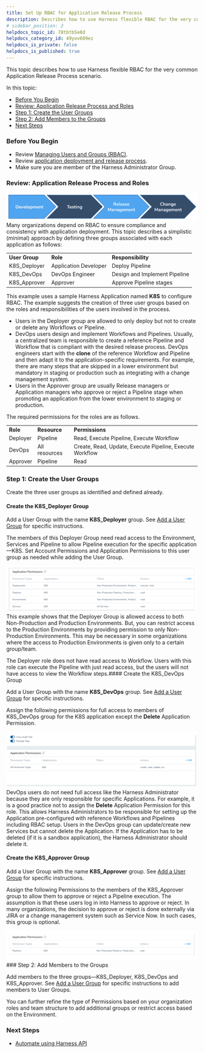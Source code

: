 ```yaml
---
title: Set Up RBAC for Application Release Process
description: Describes how to use Harness flexible RBAC for the very common Application Release Process scenario.
# sidebar_position: 2
helpdocs_topic_id: 78tbtb5e8d
helpdocs_category_id: 49yov609ez
helpdocs_is_private: false
helpdocs_is_published: true
---
```


This topic describes how to use Harness flexible RBAC for the very common Application Release Process scenario.

In this topic:

* [Before You Begin](#before_you_begin)
* [Review: Application Release Process and Roles](#review_application_release_process_and_roles)
* [Step 1: Create the User Groups](#step_1_create_the_user_groups)
* [Step 2: Add Members to the Groups](#step_2_add_members_to_the_groups)
* [Next Steps](#next_steps)

### Before You Begin

* Review [Managing Users and Groups (RBAC)](users-and-permissions.md).
* Review [application deployment and release process](https://en.wikipedia.org/wiki/Release_management#Relationship_with_Continuous_Delivery,_DevOps,_and_Agile_software_development).
* Make sure you are member of the Harness Administrator Group.

### Review: Application Release Process and Roles

![](./static/rbac-setup-in-harness-100.png)Many organizations depend on RBAC to ensure compliance and consistency with application deployment. This topic describes a simplistic (minimal) approach by defining three groups associated with each application as follows:



|  |  |  |
| --- | --- | --- |
| **User Group** | **Role** | **Responsibility** |
| K8S\_Deployer  | Application Developer | Deploy Pipeline |
| K8S\_DevOps | DevOps Engineer | Design and Implement Pipeline |
| K8S\_Approver | Approver | Approve Pipeline stages |

This example uses a sample Harness Application named **K8S** to configure RBAC. The example suggests the creation of three user groups based on the roles and responsibilities of the users involved in the process.

* Users in the Deployer group are allowed to only deploy but not to create or delete any Workflows or Pipeline.
* DevOps users design and implement Workflows and Pipelines. Usually, a centralized team is responsible to create a reference Pipeline and Workflow that is compliant with the desired release process. DevOps engineers start with the **clone** of the reference Workflow and Pipeline and then adapt it to the application-specific requirements. For example, there are many steps that are skipped in a lower environment but mandatory in staging or production such as integrating with a change management system.
* Users in the Approver group are usually Release managers or Application managers who approve or reject a Pipeline stage when promoting an application from the lower environment to staging or production.

The required permissions for the roles are as follows.



|  |  |  |
| --- | --- | --- |
| **Role** | **Resource** | **Permissions** |
| Deployer | Pipeline | Read, Execute Pipeline, Execute Workflow |
| DevOps | All resources | Create, Read, Update, Execute Pipeline, Execute Workflow |
| Approver | Pipeline | Read |

### Step 1: Create the User Groups

Create the three user groups as identified and defined already.

#### Create the K8S\_Deployer Group

Add a User Group with the name **K8S\_Deployer** group. See [Add a User Group](users-and-permissions.md#to-add-a-user-group) for specific instructions.

The members of this Deployer Group need read access to the Environment, Services and Pipeline to allow Pipeline execution for the specific application—K8S. Set Account Permissions and Application Permissions to this user group as needed while adding the User Group.

![](./static/rbac-setup-in-harness-101.png)This example shows that the Deployer Group is allowed access to both Non-Production and Production Environments. But, you can restrict access to the Production Environments by providing permission to only Non-Production Environments. This may be necessary in some organizations where the access to Production Environments is given only to a certain group/team.

The Deployer role does not have read access to Workflow. Users with this role can execute the Pipeline with just read access, but the users will not have access to view the Workflow steps.#### Create the K8S\_DevOps Group

Add a User Group with the name **K8S\_DevOps** group. See [Add a User Group](users-and-permissions.md#to-add-a-user-group) for specific instructions.

Assign the following permissions for full access to members of K8S\_DevOps group for the K8S application except the **Delete** Application Permission.

![](./static/rbac-setup-in-harness-102.png)DevOps users do not need full access like the Harness Administrator because they are only responsible for specific Applications. For example, it is a good practice not to assign the **Delete** Application Permission for this role. This allows Harness Administrators to be responsible for setting up the Application pre-configured with reference Workflows and Pipelines including RBAC setup. Users in the DevOps group can update/create new Services but cannot delete the Application. If the Application has to be deleted (if it is a sandbox application), the Harness Administrator should delete it.

#### Create the K8S\_Approver Group

Add a User Group with the name **K8S\_Approver** group. See [Add a User Group](users-and-permissions.md#to-add-a-user-group) for specific instructions.

Assign the following Permissions to the members of the K8S\_Approver group to allow them to approve or reject a Pipeline execution. The assumption is that these users log in into Harness to approve or reject. In many organizations, the decision to approve or reject is done externally via JIRA or a change management system such as Service Now. In such cases, this group is optional.

![](./static/rbac-setup-in-harness-103.png)### Step 2: Add Members to the Groups

Add members to the three groups—K8S\_Deployer, K8S\_DevOps and K8S\_Approver. See [Add a User Group](users-and-permissions.md#to-add-a-user-group) for specific instructions to add members to User Groups.

You can further refine the type of Permissions based on your organization roles and team structure to add additional groups or restrict access based on the Environment.

### Next Steps

* [Automate using Harness API](../../techref-category/api/harness-api.md)

